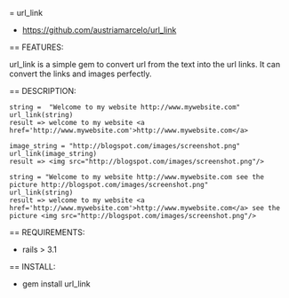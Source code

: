 
= url_link

* https://github.com/austriamarcelo/url_link

== FEATURES:

url_link is a simple gem to convert url from the text into the url links. It can convert the links and images perfectly.

== DESCRIPTION:

    string =  "Welcome to my website http://www.mywebsite.com"
    url_link(string)
    result => welcome to my website <a href='http://www.mywebsite.com'>http://www.mywebsite.com</a>

    image_string = "http://blogspot.com/images/screenshot.png"
    url_link(image_string)
    result => <img src="http://blogspot.com/images/screenshot.png"/>
      
    string = "Welcome to my website http://www.mywebsite.com see the picture http://blogspot.com/images/screenshot.png"
    url_link(string)
    result => welcome to my website <a href='http://www.mywebsite.com'>http://www.mywebsite.com</a> see the picture <img src="http://blogspot.com/images/screenshot.png"/>

== REQUIREMENTS:

* rails > 3.1

== INSTALL:

* gem install url_link
